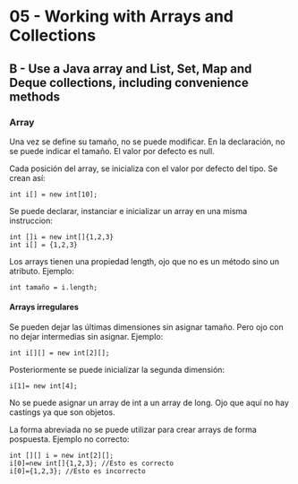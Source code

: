 # 05 - Working with Arrays and Collections
## B - Use a Java array and List, Set, Map and Deque collections, including convenience methods

### Array
Una vez se define su tamaño, no se puede modificar. En la declaración, no se puede indicar el tamaño. El valor por defecto es null.

Cada posición del array, se inicializa con el valor por defecto del tipo. Se crean así:
```
int i[] = new int[10];
```
Se puede declarar, instanciar e inicializar un array en una misma instruccion:
```
int []i = new int[]{1,2,3}
int i[] = {1,2,3}
```
Los arrays tienen una propiedad length, ojo que no es un método sino un atributo. Ejemplo:
```
int tamaño = i.length;
```

#### Arrays irregulares
Se pueden dejar las últimas dimensiones sin asignar tamaño. Pero ojo con no dejar intermedias sin asignar. Ejemplo:
```
int i[][] = new int[2][];
```
Posteriormente se puede inicializar la segunda dimensión:
```
i[1]= new int[4];
```
No se puede asignar un array de int a un array de long. Ojo que aquí no hay castings ya que son objetos.

La forma abreviada no se puede utilizar para crear arrays de forma pospuesta. Ejemplo no correcto:
```
int [][] i = new int[2][];
i[0]=new int[]{1,2,3}; //Esto es correcto
i[0]={1,2,3}; //Esto es incorrecto
```

